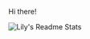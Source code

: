 Hi there!

<picture>
  <source media="(prefers-color-scheme: dark)" srcset="https://github-stats.Original-Lily/?username=Original-Lily&show_icons=true&include_all_commits=true&count_private=true&theme=dark">
  <source media="(prefers-color-scheme: light)" srcset="https://github-stats.Original-Lily/?username=Original-Lily&show_icons=true&include_all_commits=true&count_private=true&theme=light">
  <img alt="Lily's Readme Stats" src="https://github-stats.Original-Lily/?username=Original-Lily&show_icons=true&include_all_commits=true&count_private=true&theme=light">
</picture>
